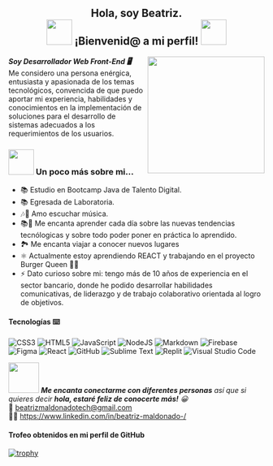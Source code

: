 

<!--
**Bemm12/Bemm12** is a ✨ _special_ ✨ repository because its `README.md` (this file) appears on your GitHub profile.
-->
<h2  align="center">Hola, soy Beatriz. <br> <img src="https://media.giphy.com/media/mGcNjsfWAjY5AEZNw6/giphy.gif" width="50"> ¡Bienvenid@ a mi perfil! <img src="https://media.giphy.com/media/mGcNjsfWAjY5AEZNw6/giphy.gif" width="50"></h2>
<img align='right' src="https://static.vecteezy.com/system/resources/thumbnails/005/211/079/small_2x/woman-working-on-laptop-illustration-work-from-home-cartoon-character-free-vector.jpg" width="230">
 <em> <b>Soy  Desarrollador Web Front-End 🖥️ </b></em>
 <br>Me considero una persona enérgica, entusiasta y apasionada de los temas tecnológicos, convencida de que puedo aportar mi experiencia, habilidades y conocimientos en la implementación de soluciones para el desarrollo de sistemas adecuados a los requerimientos de los usuarios.
 
 ### <img src="https://media.giphy.com/media/VgCDAzcKvsR6OM0uWg/giphy.gif" width="50"> Un poco más sobre mi...

- 📚 Estudio en Bootcamp Java de Talento Digital.
- 📚 Egresada de Laboratoria.
- 🎶🎵 Amo escuchar música.
- 📚📑 Me encanta aprender cada día sobre las nuevas tendencias tecnólogicas y sobre todo poder poner en práctica lo aprendido. 
- 🏞️ Me encanta viajar a conocer nuevos lugares
- ⚛️ Actualmente estoy aprendiendo REACT y  trabajando en el proyecto Burger Queen 🍔😍
- ⚡ Dato curioso sobre mi: tengo más de 10 años de experiencia en el sector bancario, donde he podido desarrollar habilidades comunicativas,  de liderazgo  y de trabajo colaborativo orientada al logro de objetivos. 
 


#### Tecnologías ⌨️
![CSS3](https://img.shields.io/badge/css3-%231572B6.svg?style=for-the-badge&logo=css3&logoColor=white)
![HTML5](https://img.shields.io/badge/html5-%23E34F26.svg?style=for-the-badge&logo=html5&logoColor=white)
![JavaScript](https://img.shields.io/badge/javascript-%23323330.svg?style=for-the-badge&logo=javascript&logoColor=%23F7DF1E)
![NodeJS](https://img.shields.io/badge/node.js-6DA55F?style=for-the-badge&logo=node.js&logoColor=white)
![Markdown](https://img.shields.io/badge/markdown-%23000000.svg?style=for-the-badge&logo=markdown&logoColor=white)
![Firebase](https://img.shields.io/badge/Firebase-039BE5?style=for-the-badge&logo=Firebase&logoColor=white)
![Figma](https://img.shields.io/badge/figma-%23F24E1E.svg?style=for-the-badge&logo=figma&logoColor=white)
![React](https://img.shields.io/badge/react-%2320232a.svg?style=for-the-badge&logo=react&logoColor=%2361DAFB)
![GitHub](https://img.shields.io/badge/github-%23121011.svg?style=for-the-badge&logo=github&logoColor=white)
![Sublime Text](https://img.shields.io/badge/sublime_text-%23575757.svg?style=for-the-badge&logo=sublime-text&logoColor=important)
![Replit](https://img.shields.io/badge/Replit-DD1200?style=for-the-badge&logo=Replit&logoColor=white)
![Visual Studio Code](https://img.shields.io/badge/Visual%20Studio%20Code-0078d7.svg?style=for-the-badge&logo=visual-studio-code&logoColor=white)

<img src="https://media.giphy.com/media/LnQjpWaON8nhr21vNW/giphy.gif" width="60"> <em><b>Me encanta conectarme con diferentes personas</b> así que si quieres decir <b>hola, estaré feliz de conocerte más!</b> 😀</em>
 <br>📩 beatrizmaldonadotech@gmail.com
 <br> 👩‍💻 https://www.linkedin.com/in/beatriz-maldonado-/

#### Trofeo obtenidos en mi perfil de GitHub
[![trophy](https://github-profile-trophy.vercel.app/?username=Bemm12)](https://github.com/ryo-ma/github-profile-trophy)
